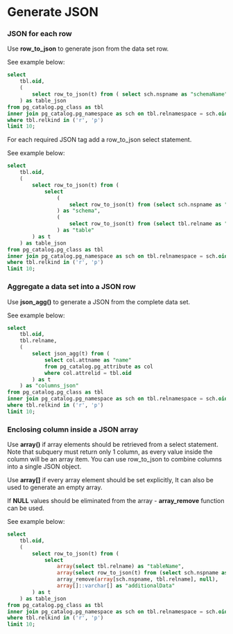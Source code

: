 # Generate JSON

### JSON for each row

Use **row_to_json** to generate json from the data set row.

See example below:

```sql
select
    tbl.oid,
    (
        select row_to_json(t) from ( select sch.nspname as "schemaName", tbl.relname as "tableName") as t 
    ) as table_json
from pg_catalog.pg_class as tbl
inner join pg_catalog.pg_namespace as sch on tbl.relnamespace = sch.oid
where tbl.relkind in ('r', 'p')
limit 10;
```

For each required JSON tag add a row_to_json select statement.

See example below:

```sql
select
    tbl.oid,
    (
        select row_to_json(t) from (
            select
                (
                    select row_to_json(t) from (select sch.nspname as "schemaName") as t 
                ) as "schema",
                (
                    select row_to_json(t) from (select tbl.relname as "tableName") as t 
                ) as "table"
        ) as t 
    ) as table_json
from pg_catalog.pg_class as tbl
inner join pg_catalog.pg_namespace as sch on tbl.relnamespace = sch.oid
where tbl.relkind in ('r', 'p')
limit 10;
```

### Aggregate a data set into a JSON row

Use **json_agg()** to generate a JSON from the complete data set.

See example below:

```sql
select
    tbl.oid,
    tbl.relname,
    (
        select json_agg(t) from (
            select col.attname as "name"
            from pg_catalog.pg_attribute as col
            where col.attrelid = tbl.oid
        ) as t
    ) as "columns_json"
from pg_catalog.pg_class as tbl
inner join pg_catalog.pg_namespace as sch on tbl.relnamespace = sch.oid
where tbl.relkind in ('r', 'p')
limit 10;
```

### Enclosing column inside a JSON array

Use **array()** if array elements should be retrieved from a select statement. Note that subquery must return only 1 column, as every value inside the column will be an array item. You can use row_to_json to combine columns into a single JSON object.

Use **array[]** if every array element should be set explicitly, It can also be used to generate an empty array.

If **NULL** values should be eliminated from the array - **array_remove** function can be used.

See example below:

```sql
select
    tbl.oid,
    (
        select row_to_json(t) from (
            select
                array(select tbl.relname) as "tableName",
                array(select row_to_json(t) from (select sch.nspname as "schema", tbl.relname as "name") as t) as "table",
                array_remove(array[sch.nspname, tbl.relname], null),
                array[]::varchar[] as "additionalData"
        ) as t 
    ) as table_json
from pg_catalog.pg_class as tbl
inner join pg_catalog.pg_namespace as sch on tbl.relnamespace = sch.oid
where tbl.relkind in ('r', 'p')
limit 10;
```


